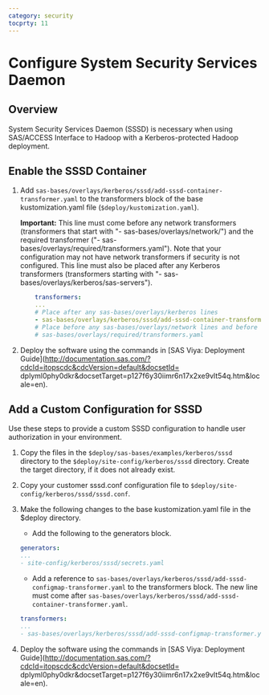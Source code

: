```yaml
---
category: security
tocprty: 11
---
```


# Configure System Security Services Daemon

## Overview

System Security Services Daemon (SSSD) is necessary when using SAS/ACCESS
Interface to Hadoop with a Kerberos-protected Hadoop deployment.

## Enable the SSSD Container

1. Add `sas-bases/overlays/kerberos/sssd/add-sssd-container-transformer.yaml` to
the transformers block of the base kustomization.yaml file
(`$deploy/kustomization.yaml`).

    **Important:** This line must come before any network transformers
(transformers that start with "- sas-bases/overlays/network/") and the required
transformer ("- sas-bases/overlays/required/transformers.yaml"). Note that your
configuration may not have network transformers if security is not configured.
This line must also be placed after any Kerberos transformers (transformers
starting with "- sas-bases/overlays/kerberos/sas-servers").

    ```yaml
        transformers:
        ...
        # Place after any sas-bases/overlays/kerberos lines
        - sas-bases/overlays/kerberos/sssd/add-sssd-container-transformer.yaml
        # Place before any sas-bases/overlays/network lines and before
        # sas-bases/overlays/required/transformers.yaml
    ```

2. Deploy the software using the commands in
[SAS Viya: Deployment
Guide](http://documentation.sas.com/?cdcId=itopscdc&cdcVersion=default&docsetId=
dplyml0phy0dkr&docsetTarget=p127f6y30iimr6n17x2xe9vlt54q.htm&locale=en).

## Add a Custom Configuration for SSSD

Use these steps to provide a custom SSSD configuration to handle user
authorization in your environment.

1. Copy the files in the `$deploy/sas-bases/examples/kerberos/sssd`
directory to the `$deploy/site-config/kerberos/sssd` directory. Create
the target directory, if it does not already exist.

2. Copy your customer sssd.conf configuration file to
`$deploy/site-config/kerberos/sssd/sssd.conf`.

3. Make the following changes to the base kustomization.yaml file in the $deploy
directory.

    - Add the following to the generators block.

    ```yaml
    generators:
    ...
    - site-config/kerberos/sssd/secrets.yaml
    ```
    - Add a reference to `sas-bases/overlays/kerberos/sssd/add-sssd-configmap-transformer.yaml`
    to the transformers block. The new line must come
after  `sas-bases/overlays/kerberos/sssd/add-sssd-container-transformer.yaml`.

    ```yaml
    transformers:
    ...
    - sas-bases/overlays/kerberos/sssd/add-sssd-configmap-transformer.yaml
    ```

4. Deploy the software using the commands in
[SAS Viya: Deployment
Guide](http://documentation.sas.com/?cdcId=itopscdc&cdcVersion=default&docsetId=
dplyml0phy0dkr&docsetTarget=p127f6y30iimr6n17x2xe9vlt54q.htm&locale=en).
